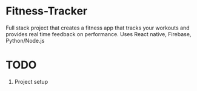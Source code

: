 # Fitness-Tracker
Full stack project that creates a fitness app that tracks your workouts and provides real time feedback on performance. Uses React native, Firebase, Python/Node.js

# TODO
1. Project setup